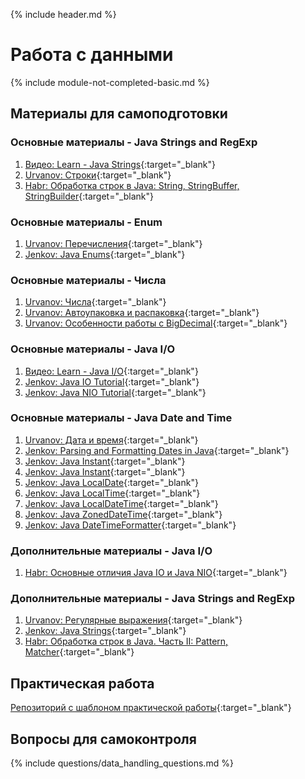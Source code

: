 {% include header.md %}

Работа с данными
===
{% include module-not-completed-basic.md %}

Материалы для самоподготовки
---------------------

### Основные материалы - Java Strings and RegExp
1. [Видео: Learn - Java Strings](https://learn.by/courses/course-v1:EPAM+JS_RD_BY+ext1/about){:target="_blank"}
1. [Urvanov: Строки](https://urvanov.ru/2016/04/20/java-8-%d1%81%d1%82%d1%80%d0%be%d0%ba%d0%b8){:target="_blank"}
1. [Habr: Обработка строк в Java: String, StringBuffer, StringBuilder](https://habr.com/ru/post/260767){:target="_blank"}

### Основные материалы - Enum
1. [Urvanov: Перечисления](https://urvanov.ru/2016/04/14/java-8-%d0%bf%d0%b5%d1%80%d0%b5%d1%87%d0%b8%d1%81%d0%bb%d0%b5%d0%bd%d0%b8%d1%8f){:target="_blank"}
1. [Jenkov: Java Enums](http://tutorials.jenkov.com/java/enums.html){:target="_blank"}

### Основные материалы - Числа
1. [Urvanov: Числа](https://urvanov.ru/2016/04/17/java-8-%d1%87%d0%b8%d1%81%d0%bb%d0%b0){:target="_blank"}
1. [Urvanov: Автоупаковка и распаковка](https://urvanov.ru/2016/04/21/java-8-%d0%b0%d0%b2%d1%82%d0%be%d1%83%d0%bf%d0%b0%d0%ba%d0%be%d0%b2%d0%ba%d0%b0-%d0%b8-%d1%80%d0%b0%d1%81%d0%bf%d0%b0%d0%ba%d0%be%d0%b2%d0%ba%d0%b0){:target="_blank"}
1. [Urvanov: Особенности работы с BigDecimal](https://urvanov.ru/2015/06/23/%d0%be%d1%81%d0%be%d0%b1%d0%b5%d0%bd%d0%bd%d0%be%d1%81%d1%82%d0%b8-%d1%80%d0%b0%d0%b1%d0%be%d1%82%d1%8b-%d1%81-java-math-bigdecimal){:target="_blank"}

### Основные материалы - Java I/O
1. [Видео: Learn - Java I/O](https://learn.by/courses/course-v1:EPAM+JIO+ext1/about){:target="_blank"}
1. [Jenkov: Java IO Tutorial](http://tutorials.jenkov.com/java-io/index.html){:target="_blank"}
1. [Jenkov: Java NIO Tutorial](http://tutorials.jenkov.com/java-nio/index.html){:target="_blank"}

### Основные материалы - Java Date and Time
1. [Urvanov: Дата и время](https://urvanov.ru/2016/06/16/java-8-%D0%B4%D0%B0%D1%82%D0%B0-%D0%B8-%D0%B2%D1%80%D0%B5%D0%BC%D1%8F/){:target="_blank"}
1. [Jenkov: Parsing and Formatting Dates in Java](http://tutorials.jenkov.com/java-date-time/parsing-formatting-dates.html){:target="_blank"}
1. [Jenkov: Java Instant](http://tutorials.jenkov.com/java-date-time/instant.html){:target="_blank"}
1. [Jenkov: Java Instant](http://tutorials.jenkov.com/java-date-time/duration.html){:target="_blank"}
1. [Jenkov: Java LocalDate](http://tutorials.jenkov.com/java-date-time/localdate.html){:target="_blank"}
1. [Jenkov: Java LocalTime](http://tutorials.jenkov.com/java-date-time/localtime.html){:target="_blank"}
1. [Jenkov: Java LocalDateTime](http://tutorials.jenkov.com/java-date-time/localdatetime.html){:target="_blank"}
1. [Jenkov: Java ZonedDateTime](http://tutorials.jenkov.com/java-date-time/zoneddatetime.html){:target="_blank"}
1. [Jenkov: Java DateTimeFormatter](http://tutorials.jenkov.com/java-date-time/datetimeformatter.html){:target="_blank"}

### Дополнительные материалы - Java I/O
1. [Habr: Основные отличия Java IO и Java NIO](https://habr.com/ru/post/235585/){:target="_blank"}

### Дополнительные материалы - Java Strings and RegExp
1. [Urvanov: Регулярные выражения](https://urvanov.ru/2016/06/08/java-8-%D1%80%D0%B5%D0%B3%D1%83%D0%BB%D1%8F%D1%80%D0%BD%D1%8B%D0%B5-%D0%B2%D1%8B%D1%80%D0%B0%D0%B6%D0%B5%D0%BD%D0%B8%D1%8F/){:target="_blank"}
1. [Jenkov: Java Strings](http://tutorials.jenkov.com/java/strings.html){:target="_blank"}
1. [Habr: Обработка строк в Java. Часть II: Pattern, Matcher](https://habr.com/ru/post/260773/){:target="_blank"}

Практическая работа
---------------------
[Репозиторий с шаблоном практической работы](https://github.com/java-online-course/java-data-handling-template){:target="_blank"}

Вопросы для самоконтроля
---------------------
{% include questions/data_handling_questions.md %}